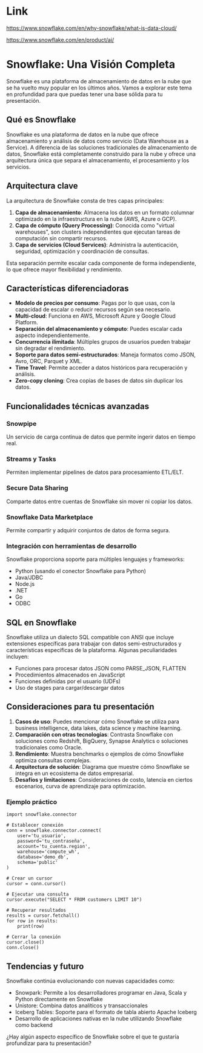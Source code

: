 # Link
https://www.snowflake.com/en/why-snowflake/what-is-data-cloud/

https://www.snowflake.com/en/product/ai/

# Snowflake: Una Visión Completa

Snowflake es una plataforma de almacenamiento de datos en la nube que se ha vuelto muy popular en los últimos años. Vamos a explorar este tema en profundidad para que puedas tener una base sólida para tu presentación.

## Qué es Snowflake

Snowflake es una plataforma de datos en la nube que ofrece almacenamiento y análisis de datos como servicio (Data Warehouse as a Service). A diferencia de las soluciones tradicionales de almacenamiento de datos, Snowflake está completamente construido para la nube y ofrece una arquitectura única que separa el almacenamiento, el procesamiento y los servicios.

## Arquitectura clave

La arquitectura de Snowflake consta de tres capas principales:

1. **Capa de almacenamiento**: Almacena los datos en un formato columnar optimizado en la infraestructura en la nube (AWS, Azure o GCP).
2. **Capa de cómputo (Query Processing)**: Conocida como "virtual warehouses", son clusters independientes que ejecutan tareas de computación sin compartir recursos.
3. **Capa de servicios (Cloud Services)**: Administra la autenticación, seguridad, optimización y coordinación de consultas.

Esta separación permite escalar cada componente de forma independiente, lo que ofrece mayor flexibilidad y rendimiento.

## Características diferenciadoras

- **Modelo de precios por consumo**: Pagas por lo que usas, con la capacidad de escalar o reducir recursos según sea necesario.
- **Multi-cloud**: Funciona en AWS, Microsoft Azure y Google Cloud Platform.
- **Separación del almacenamiento y cómputo**: Puedes escalar cada aspecto independientemente.
- **Concurrencia ilimitada**: Múltiples grupos de usuarios pueden trabajar sin degradar el rendimiento.
- **Soporte para datos semi-estructurados**: Maneja formatos como JSON, Avro, ORC, Parquet y XML.
- **Time Travel**: Permite acceder a datos históricos para recuperación y análisis.
- **Zero-copy cloning**: Crea copias de bases de datos sin duplicar los datos.

## Funcionalidades técnicas avanzadas

### Snowpipe

Un servicio de carga continua de datos que permite ingerir datos en tiempo real.

### Streams y Tasks

Permiten implementar pipelines de datos para procesamiento ETL/ELT.

### Secure Data Sharing

Comparte datos entre cuentas de Snowflake sin mover ni copiar los datos.

### Snowflake Data Marketplace

Permite compartir y adquirir conjuntos de datos de forma segura.

### Integración con herramientas de desarrollo

Snowflake proporciona soporte para múltiples lenguajes y frameworks:

- Python (usando el conector Snowflake para Python)
- Java/JDBC
- Node.js
- .NET
- Go
- ODBC

## SQL en Snowflake

Snowflake utiliza un dialecto SQL compatible con ANSI que incluye extensiones específicas para trabajar con datos semi-estructurados y características específicas de la plataforma. Algunas peculiaridades incluyen:

- Funciones para procesar datos JSON como PARSE_JSON, FLATTEN
- Procedimientos almacenados en JavaScript
- Funciones definidas por el usuario (UDFs)
- Uso de stages para cargar/descargar datos

## Consideraciones para tu presentación

1. **Casos de uso**: Puedes mencionar cómo Snowflake se utiliza para business intelligence, data lakes, data science y machine learning.
2. **Comparación con otras tecnologías**: Contrasta Snowflake con soluciones como Redshift, BigQuery, Synapse Analytics o soluciones tradicionales como Oracle.
3. **Rendimiento**: Muestra benchmarks o ejemplos de cómo Snowflake optimiza consultas complejas.
4. **Arquitectura de solución**: Diagrama que muestre cómo Snowflake se integra en un ecosistema de datos empresarial.
5. **Desafíos y limitaciones**: Consideraciones de costo, latencia en ciertos escenarios, curva de aprendizaje para optimización.

### Ejemplo práctico

```
import snowflake.connector

# Establecer conexión
conn = snowflake.connector.connect(
    user='tu_usuario',
    password='tu_contraseña',
    account='tu_cuenta.region',
    warehouse='compute_wh',
    database='demo_db',
    schema='public'
)

# Crear un cursor
cursor = conn.cursor()

# Ejecutar una consulta
cursor.execute("SELECT * FROM customers LIMIT 10")

# Recuperar resultados
results = cursor.fetchall()
for row in results:
    print(row)

# Cerrar la conexión
cursor.close()
conn.close()
```

## Tendencias y futuro

Snowflake continúa evolucionando con nuevas capacidades como:

- Snowpark: Permite a los desarrolladores programar en Java, Scala y Python directamente en Snowflake
- Unistore: Combina datos analíticos y transaccionales
- Iceberg Tables: Soporte para el formato de tabla abierto Apache Iceberg
- Desarrollo de aplicaciones nativas en la nube utilizando Snowflake como backend

¿Hay algún aspecto específico de Snowflake sobre el que te gustaría profundizar para tu presentación?